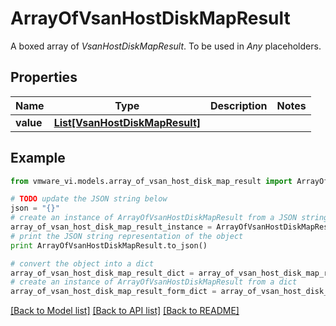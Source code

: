 # ArrayOfVsanHostDiskMapResult

A boxed array of *VsanHostDiskMapResult*. To be used in *Any* placeholders. 

## Properties
Name | Type | Description | Notes
------------ | ------------- | ------------- | -------------
**value** | [**List[VsanHostDiskMapResult]**](VsanHostDiskMapResult.md) |  | 

## Example

```python
from vmware_vi.models.array_of_vsan_host_disk_map_result import ArrayOfVsanHostDiskMapResult

# TODO update the JSON string below
json = "{}"
# create an instance of ArrayOfVsanHostDiskMapResult from a JSON string
array_of_vsan_host_disk_map_result_instance = ArrayOfVsanHostDiskMapResult.from_json(json)
# print the JSON string representation of the object
print ArrayOfVsanHostDiskMapResult.to_json()

# convert the object into a dict
array_of_vsan_host_disk_map_result_dict = array_of_vsan_host_disk_map_result_instance.to_dict()
# create an instance of ArrayOfVsanHostDiskMapResult from a dict
array_of_vsan_host_disk_map_result_form_dict = array_of_vsan_host_disk_map_result.from_dict(array_of_vsan_host_disk_map_result_dict)
```
[[Back to Model list]](../README.md#documentation-for-models) [[Back to API list]](../README.md#documentation-for-api-endpoints) [[Back to README]](../README.md)


